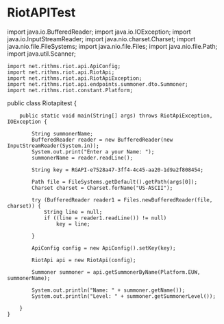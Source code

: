 # RiotAPITest
import java.io.BufferedReader;
	import java.io.IOException;
import java.io.InputStreamReader;
import java.nio.charset.Charset;
	import java.nio.file.FileSystems;
	import java.nio.file.Files;
	import java.nio.file.Path;
	import java.util.Scanner;

	import net.rithms.riot.api.ApiConfig;
	import net.rithms.riot.api.RiotApi;
	import net.rithms.riot.api.RiotApiException;
	import net.rithms.riot.api.endpoints.summoner.dto.Summoner;
	import net.rithms.riot.constant.Platform;

public class Riotapitest {

		public static void main(String[] args) throws RiotApiException, IOException {
			
			String summonerName;
			BufferedReader reader = new BufferedReader(new InputStreamReader(System.in));
			System.out.print("Enter a your Name: ");
		    summonerName = reader.readLine();
		    
			String key = RGAPI-e7528a47-3ff4-4c45-aa20-1d9a2f808454;
						
			Path file = FileSystems.getDefault().getPath(args[0]);
		    Charset charset = Charset.forName("US-ASCII");

			try (BufferedReader reader1 = Files.newBufferedReader(file, charset)) {
				String line = null;
				if ((line = reader1.readLine()) != null)
					key = line;
				
			}
			
			ApiConfig config = new ApiConfig().setKey(key);

			RiotApi api = new RiotApi(config);

			Summoner summoner = api.getSummonerByName(Platform.EUW, summonerName);

			System.out.println("Name: " + summoner.getName());
			System.out.println("Level: " + summoner.getSummonerLevel());
			
		}
	}

